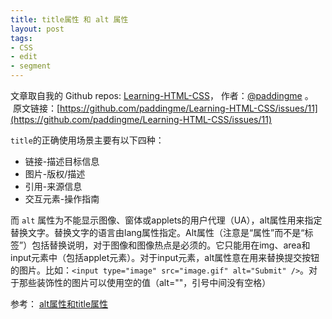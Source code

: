 ```yaml
---
title: title属性 和 alt 属性
layout: post
tags:
- CSS
- edit
- segment
---
```



 文章取自我的 Github  repos: [Learning-HTML-CSS](https://github.com/paddingme/Learning-HTML-CSS)， 作者：[@paddingme](http://padding.me/about.html) 。 
 &nbsp;原文链接：[https://github.com/paddingme/Learning-HTML-CSS/issues/11](https://github.com/paddingme/Learning-HTML-CSS/issues/11)

`title`的正确使用场景主要有以下四种：

- 链接-描述目标信息
- 图片-版权/描述
- 引用-来源信息
- 交互元素-操作指南

而 `alt` 属性为不能显示图像、窗体或applets的用户代理（UA），alt属性用来指定替换文字。替换文字的语言由lang属性指定。Alt属性（注意是“属性”而不是“标签”）包括替换说明，对于图像和图像热点是必须的。它只能用在img、area和input元素中（包括applet元素）。对于input元素，alt属性意在用来替换提交按钮的图片。比如：`<input type="image" src="image.gif" alt="Submit" />`。对于那些装饰性的图片可以使用空的值（alt=""，引号中间没有空格）

参考： [alt属性和title属性](http://www.junchenwu.com/2005/05/alttitle.html)